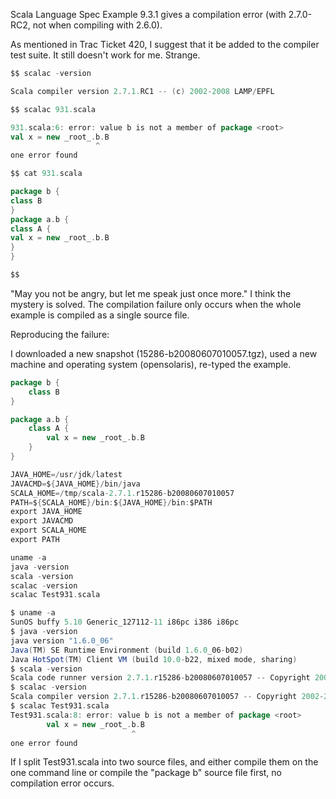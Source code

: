 Scala Language Spec Example 9.3.1 gives a compilation error (with 2.7.0-RC2, not when compiling with 2.6.0).

As mentioned in Trac Ticket 420, I suggest that it be added to the compiler test suite.
It still doesn't work for me. Strange.

```scala
$$ scalac -version

Scala compiler version 2.7.1.RC1 -- (c) 2002-2008 LAMP/EPFL

$$ scalac 931.scala 

931.scala:6: error: value b is not a member of package <root>
val x = new _root_.b.B
                   ^
one error found

$$ cat 931.scala

package b {
class B
}
package a.b {
class A {
val x = new _root_.b.B
}
}

$$ 
```
"May you not be angry, but let me speak just once more." I think the mystery is solved. The compilation failure only occurs when the whole example is compiled as a single source file.



Reproducing the failure:

I downloaded a new snapshot (15286-b20080607010057.tgz), used a new machine and operating system (opensolaris), re-typed the example.

```scala
package b {
    class B
}

package a.b {
    class A {
        val x = new _root_.b.B
    }
}
```

```scala
JAVA_HOME=/usr/jdk/latest
JAVACMD=${JAVA_HOME}/bin/java
SCALA_HOME=/tmp/scala-2.7.1.r15286-b20080607010057
PATH=${SCALA_HOME}/bin:${JAVA_HOME}/bin:$PATH
export JAVA_HOME
export JAVACMD
export SCALA_HOME
export PATH

uname -a
java -version
scala -version
scalac -version
scalac Test931.scala
```

```scala
$ uname -a
SunOS buffy 5.10 Generic_127112-11 i86pc i386 i86pc
$ java -version
java version "1.6.0_06"
Java(TM) SE Runtime Environment (build 1.6.0_06-b02)
Java HotSpot(TM) Client VM (build 10.0-b22, mixed mode, sharing)
$ scala -version
Scala code runner version 2.7.1.r15286-b20080607010057 -- Copyright 2002-2008, LAMP/EPFL
$ scalac -version
Scala compiler version 2.7.1.r15286-b20080607010057 -- Copyright 2002-2008, LAMP/EPFL
$ scalac Test931.scala
Test931.scala:8: error: value b is not a member of package <root>
        val x = new _root_.b.B
                           ^
one error found
```



If I split Test931.scala into two source files, and either compile them on the one command line or compile the "package b" source file first, no compilation error occurs.
